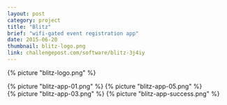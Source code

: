 ```yaml
---
layout: post
category: project
title: "Blitz"
brief: "wifi-gated event registration app"
date: 2015-06-20
thumbnail: blitz-logo.png
link: challengepost.com/software/blitz-3j4iy
---
```


{% picture "blitz-logo.png" %}

<div class="two-column">
{% picture "blitz-app-01.png" %}
{% picture "blitz-app-05.png" %}
</div>
<div class="two-column">
{% picture "blitz-app-03.png" %}
{% picture "blitz-app-success.png" %}
</div>
